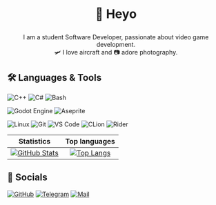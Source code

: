 # <p align=center> 🤘 Heyo</p>

<p align=center> 
  I am a student Software Developer, passionate about video game development.<br>
  🛩️ I love aircraft and 📷 adore photography.
</p>

## 🛠️ Languages & Tools
![C++](https://img.shields.io/static/v1?label=&message=c%2B%2B&style=for-the-badge&logo=c%2B%2B&logoColor=white&color=black)
![C#](https://img.shields.io/static/v1?label=&message=c%23&style=for-the-badge&logo=csharp&logoColor=white&color=black)
![Bash](https://img.shields.io/static/v1?label=&message=bash&style=for-the-badge&logo=gnu-bash&logoColor=white&color=black)

![Godot Engine](https://img.shields.io/static/v1?label=&message=godot&style=for-the-badge&logo=godot-engine&logoColor=white&color=black)
![Aseprite](https://img.shields.io/static/v1?label=&message=aseprite&style=for-the-badge&logo=aseprite&logoColor=white&color=black)

![Linux](https://img.shields.io/static/v1?label=&message=linux&style=for-the-badge&logo=linux&logoColor=white&color=black)
![Git](https://img.shields.io/static/v1?label=&message=git&style=for-the-badge&logo=git&logoColor=white&color=black)
![VS Code](https://img.shields.io/static/v1?label=&message=vs%20code&style=for-the-badge&logo=visual-studio-code&logoColor=white&color=black)
![CLion](https://img.shields.io/static/v1?label=&message=clion&style=for-the-badge&logo=clion&logoColor=white&color=black)
![Rider](https://img.shields.io/static/v1?label=&message=rider&style=for-the-badge&logo=rider&logoColor=white&color=black)

| Statistics                                                                                                                                                                                                                                                 | Top languages                                                                                                                                                                                                                                                     |
| :--------------------------------------------------------------------------------------------------------------------------------------------------------------------------------------------------------------------------------------------------------: | :---------------------------------------------------------------------------------------------------------------------------------------------------------------------------------------------------------------------------------------------------------------: |
| [![GitHub Stats](https://github-readme-stats.zohan.tech/api?username=temirlanemilbekovtu&show_icons=true&hide_border=true&title_color=ffffff&text_color=ffffff&icon_color=ffffff&bg_color=0a0a0a&hide_title=true)](https://github.com/temirlanemilbekovtu) | [![Top Langs](https://github-readme-stats.zohan.tech/api/top-langs/?username=temirlanemilbekovtu&layout=compact&hide_border=true&title_color=ffffff&text_color=ffffff&icon_color=ffffff&bg_color=0a0a0a&hide_title=true)](https://github.com/temirlanemilbekovtu) |

## 💟 Socials
[![GitHub](https://img.shields.io/static/v1?label=&message=GitHub&style=flat&logo=github&logoColor=white&color=black)](https://github.com/temirlanemilbekovtu/)
[![Telegram](https://img.shields.io/static/v1?label=&message=Telegram&style=flat&logo=telegram&logoColor=white&color=black)](https://t.me/emilbektemir)
[![Mail](https://img.shields.io/static/v1?label=&message=Mail&style=flat&logo=gmail&logoColor=white&color=black)](mailto:emilbekov.tute@gmail.com)
